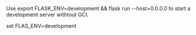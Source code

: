 Use export FLASK_ENV=development && flask run --host=0.0.0.0 to start a development server withtout GCI.

set FLAS_ENV=development
